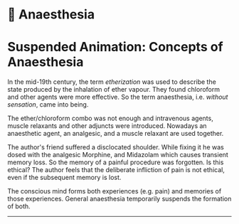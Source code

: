 # 📃 Anaesthesia

# Suspended Animation: Concepts of Anaesthesia

In the mid-19th century, the term *etherization* was used to describe
the state produced by the inhalation of ether vapour. They found
chloroform and other agents were more effective. So the term
anaesthesia, i.e. *without sensation*, came into being.

The ether/chloroform combo was not enough and intravenous agents,
muscle relaxants and other adjuncts were introduced. Nowadays an
anaesthetic agent, an analgesic, and a muscle relaxant are used
together.

The author's friend suffered a disclocated shoulder. While fixing it
he was dosed with the analgesic Morphine, and Midazolam which causes
transient memory loss. So the memory of a painful procedure was
forgotten. Is this ethical? The author feels that the deliberate
infliction of pain is not ethical, even if the subsequent memory is
lost.

The conscious mind forms both experiences (e.g. pain) and memories of
those experiences. General anaesthesia temporarily suspends the
formation of both.

---

